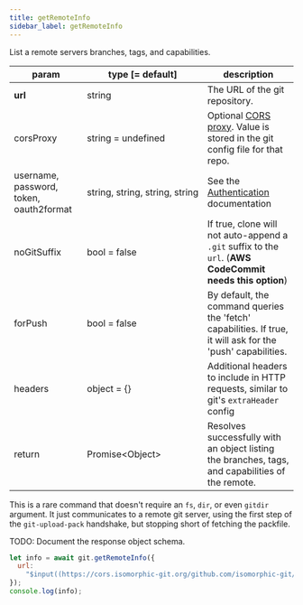 ```yaml
---
title: getRemoteInfo
sidebar_label: getRemoteInfo
---
```


List a remote servers branches, tags, and capabilities.

| param                                   | type [= default]                              | description                                                                                                                    |
| --------------------------------------- | --------------------------------------------- | ------------------------------------------------------------------------------------------------------------------------------ |
| **url**                                 | string                                        | The URL of the git repository.                                                                                                 |
| corsProxy                               | string = undefined                            | Optional [CORS proxy](https://www.npmjs.com/@isomorphic-git/cors-proxy). Value is stored in the git config file for that repo. |
| username, password, token, oauth2format | string,&nbsp;string,&nbsp;string,&nbsp;string | See the [Authentication](./authentication.html) documentation                                                                  |
| noGitSuffix                             | bool = false                                  | If true, clone will not auto-append a `.git` suffix to the `url`. (**AWS CodeCommit needs this option**)                       |
| forPush                                 | bool = false                                  | By default, the command queries the 'fetch' capabilities. If true, it will ask for the 'push' capabilities.                    |
| headers                                 | object = {}                                   | Additional headers to include in HTTP requests, similar to git's `extraHeader` config                                          |
| return                                  | Promise\<Object\>                             | Resolves successfully with an object listing the branches, tags, and capabilities of the remote.                               |

This is a rare command that doesn't require an `fs`, `dir`, or even `gitdir` argument.
It just communicates to a remote git server, using the first step of the `git-upload-pack` handshake, but stopping short of fetching the packfile.

TODO: Document the response object schema.

```js live
let info = await git.getRemoteInfo({
  url:
    "$input((https://cors.isomorphic-git.org/github.com/isomorphic-git/isomorphic-git.git))"
});
console.log(info);
```
